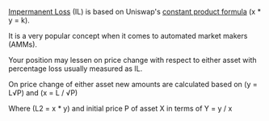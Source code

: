 [Impermanent Loss](https://chainbulletin.com/impermanent-loss-explained-with-examples-math) (IL) is based on Uniswap's [constant product formula](https://github.com/runtimeverification/verified-smart-contracts/blob/uniswap/uniswap/x-y-k.pdf) (x * y = k).

It is a very popular concept when it comes to automated market makers (AMMs).

Your position may lessen on price change with respect to either asset with percentage loss usually measured as IL.

On price change of either asset new amounts are calculated based on (y = L√P) and (x = L / √P)

Where (L2 = x * y) and initial price P of asset X in terms of Y = y / x